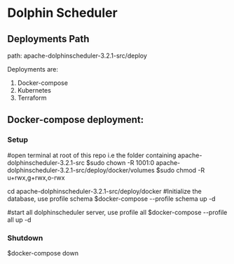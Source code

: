 # Dolphin Scheduler

## Deployments Path
path: apache-dolphinscheduler-3.2.1-src/deploy

Deployments are:
  1) Docker-compose
  2) Kubernetes
  3) Terraform

## Docker-compose deployment:
### Setup
  #open terminal at root of this repo i.e the folder containing apache-dolphinscheduler-3.2.1-src
  $sudo chown -R 1001:0 apache-dolphinscheduler-3.2.1-src/deploy/docker/volumes
  $sudo chmod -R u+rwx,g+rwx,o-rwx

  cd apache-dolphinscheduler-3.2.1-src/deploy/docker
  #Initialize the database, use profile schema
  $docker-compose --profile schema up -d
  
  #start all dolphinscheduler server, use profile all
  $docker-compose --profile all up -d

### Shutdown
  $docker-compose down
  
